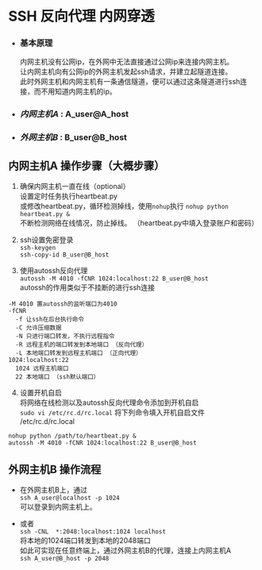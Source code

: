 # SSH 反向代理 内网穿透 

- ### 基本原理  
  内网主机没有公网ip，在外网中无法直接通过公网ip来连接内网主机。  
  让内网主机向有公网ip的外网主机发起ssh请求，并建立起隧道连接。  
  此时外网主机和内网主机有一条通信隧道，便可以通过这条隧道进行ssh连接，而不用知道内网主机的ip。  

- ### *内网主机A* : A_user@A_host  
- ### *外网主机B* : B_user@B_host


## 内网主机A 操作步骤（大概步骤）

1. 确保内网主机一直在线（optional）  
  设置定时任务执行heartbeat.py  
  或修改heartbeat.py，循环检测掉线，使用`nohup`执行
  `nohup python heartbeat.py &`  
  不断检测网络在线情况，防止掉线。 （heartbeat.py中填入登录账户和密码）

2. ssh设置免密登录   
  `ssh-keygen`  
  `ssh-copy-id B_user@B_host`  

3. 使用autossh反向代理   
  `autossh -M 4010 -fCNR 1024:localhost:22 B_user@B_host`  
  autossh的作用类似于不挂断的进行ssh连接   
  ```
  -M 4010 置autossh的监听端口为4010  
  -fCNR  
    -f 让ssh在后台执行命令  
    -C 允许压缩数据  
    -N 只进行端口转发，不执行远程指令  
    -R 远程主机的端口转发到本地端口 （反向代理）  
    -L 本地端口转发到远程主机端口 （正向代理）  
  1024:localhost:22  
    1024 远程主机端口  
    22 本地端口 （ssh默认端口） 
  ```


4. 设置开机自启  
  将网络在线检测以及autossh反向代理命令添加到开机自启   
  `sudo vi /etc/rc.d/rc.local`
  将下列命令填入开机自启文件 /etc/rc.d/rc.local    
  ```
  nohup python /path/to/heartbeat.py &
  autossh -M 4010 -fCNR 1024:localhost:22 B_user@B_host
  ```   

## 外网主机B 操作流程 

- 在外网主机B上，通过  
  `ssh A_user@localhost -p 1024`  
  可以登录到内网主机上。  

-  或者  
  `ssh -CNL  *:2048:localhost:1024 localhost`  
  将本地的1024端口转发到本地的2048端口  
  如此可实现在任意终端上，通过外网主机B的代理，连接上内网主机A  
  `ssh A_user@B_host -p 2048`  
